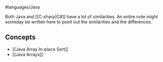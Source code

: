 #languages/Java 

Both Java and [[C-sharp|C#]] have a lot of similarities. An entire note might someday be written here to point out the similarities and the differences.

## Concepts
- [[Java Array In-place Sort]]
- [[Java Arrays]]